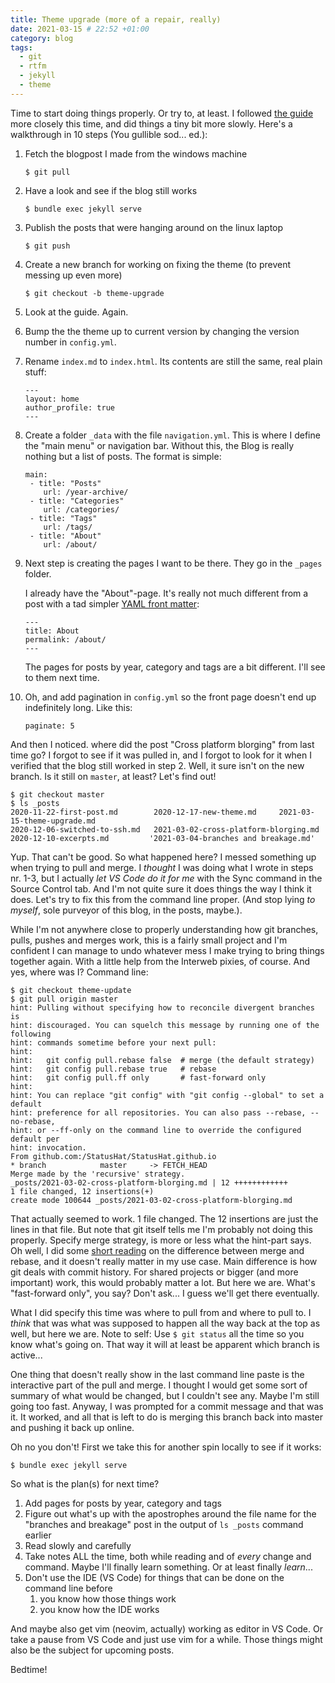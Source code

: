 ```yaml
---
title: Theme upgrade (more of a repair, really)
date: 2021-03-15 # 22:52 +01:00
category: blog
tags:
  - git
  - rtfm
  - jekyll
  - theme
---
```


Time to start doing things properly. Or try to, at least. I followed [the guide](https://mmistakes.github.io/minimal-mistakes/docs/quick-start-guide/) more closely this time, and did things a tiny bit more slowly. Here's a walkthrough in 10 steps (You gullible sod... ed.):

<!--more-->

1.  Fetch the blogpost I made from the windows machine

        $ git pull

1.  Have a look and see if the blog still works

        $ bundle exec jekyll serve

1.  Publish the posts that were hanging around on the linux laptop

        $ git push

1.  Create a new branch for working on fixing the theme (to prevent messing up even more)

        $ git checkout -b theme-upgrade

1.  Look at the guide. Again.

1.  Bump the the theme up to current version by changing the version number in `config.yml`.

1.  Rename `index.md` to `index.html`. Its contents are still the same, real plain stuff:

        ---
        layout: home
        author_profile: true
        ---

1.  Create a folder `_data` with the file `navigation.yml`. This is where I define the "main menu" or navigation bar. Without this, the Blog is really nothing but a list of posts. The format is simple:

        main:
         - title: "Posts"
            url: /year-archive/
         - title: "Categories"
            url: /categories/
         - title: "Tags"
            url: /tags/
         - title: "About"
            url: /about/

1.  Next step is creating the pages I want to be there. They go in the `_pages` folder.

    I already have the "About"-page. It's really not much different from a post with a tad simpler [YAML front matter](https://jekyllrb.com/docs/front-matter/):

        ---
        title: About
        permalink: /about/
        ---

    The pages for posts by year, category and tags are a bit different. I'll see to them next time.

1.  Oh, and add pagination in `config.yml` so the front page doesn't end up indefinitely long. Like this:

        paginate: 5

And then I noticed. where did the post "Cross platform blorging" from last time go? I forgot to see if it was pulled in, and I forgot to look for it when I verified that the blog still worked in step 2. Well, it sure isn't on the new branch. Is it still on `master`, at least? Let's find out!

    $ git checkout master
    $ ls _posts
    2020-11-22-first-post.md        2020-12-17-new-theme.md     2021-03-15-theme-upgrade.md
    2020-12-06-switched-to-ssh.md   2021-03-02-cross-platform-blorging.md
    2020-12-10-excerpts.md         '2021-03-04-branches and breakage.md'

Yup. That can't be good. So what happened here? I messed something up when trying to pull and merge. I _thought_ I was doing what I wrote in steps nr. 1-3, but I actually _let VS Code do it for me_ with the Sync command in the Source Control tab. And I'm not quite sure it does things the way I think it does. Let's try to fix this from the command line proper. (And stop lying _to myself_, sole purveyor of this blog, in the posts, maybe.).

While I'm not anywhere close to properly understanding how git branches, pulls, pushes and merges work, this is a fairly small project and I'm confident I can manage to undo whatever mess I make trying to bring things together again. With a little help from the Interweb pixies, of course. And yes, where was I? Command line:

    $ git checkout theme-update
    $ git pull origin master
    hint: Pulling without specifying how to reconcile divergent branches is
    hint: discouraged. You can squelch this message by running one of the following
    hint: commands sometime before your next pull:
    hint:
    hint:   git config pull.rebase false  # merge (the default strategy)
    hint:   git config pull.rebase true   # rebase
    hint:   git config pull.ff only       # fast-forward only
    hint:
    hint: You can replace "git config" with "git config --global" to set a default
    hint: preference for all repositories. You can also pass --rebase, --no-rebase,
    hint: or --ff-only on the command line to override the configured default per
    hint: invocation.
    From github.com:/StatusHat/StatusHat.github.io
    * branch            master     -> FETCH_HEAD
    Merge made by the 'recursive' strategy.
    _posts/2021-03-02-cross-platform-blorging.md | 12 ++++++++++++
    1 file changed, 12 insertions(+)
    create mode 100644 _posts/2021-03-02-cross-platform-blorging.md

That actually seemed to work. 1 file changed. The 12 insertions are just the lines in that file. But note that git itself tells me I'm probably not doing this properly. Specify merge strategy, is more or less what the hint-part says. Oh well, I did some [short reading](https://www.atlassian.com/git/tutorials/syncing/git-pull) on the difference between merge and rebase, and it doesn't really matter in my use case. Main difference is how git deals with commit history. For shared projects or bigger (and more important) work, this would probably matter a lot. But here we are. What's "fast-forward only", you say? Don't ask... I guess we'll get there eventually.

What I did specify this time was where to pull from and where to pull to. I _think_ that was what was supposed to happen all the way back at the top as well, but here we are. Note to self: Use `$ git status` all the time so you know what's going on. That way it will at least be apparent which branch is active...

One thing that doesn't really show in the last command line paste is the interactive part of the pull and merge. I thought I would get some sort of summary of what would be changed, but I couldn't see any. Maybe I'm still going too fast. Anyway, I was prompted for a commit message and that was it. It worked, and all that is left to do is merging this branch back into master and pushing it back up online.

Oh no you don't! First we take this for another spin locally to see if it works:

    $ bundle exec jekyll serve

So what is the plan(s) for next time?

1. Add pages for posts by year, category and tags
1. Figure out what's up with the apostrophes around the file name for the "branches and breakage" post in the output of `ls _posts` command earlier
1. Read slowly and carefully
1. Take notes ALL the time, both while reading and of _every_ change and command. Maybe I'll finally learn something. Or at least finally _learn_...
1. Don't use the IDE (VS Code) for things that can be done on the command line before
   1. you know how those things work
   1. you know how the IDE works

And maybe also get vim (neovim, actually) working as editor in VS Code. Or take a pause from VS Code and just use vim for a while. Those things might also be the subject for upcoming posts.

Bedtime!
